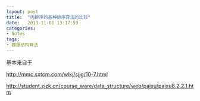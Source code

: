 ```yaml
---
layout: post
title:  "内排序的各种排序算法的比较"
date:   2013-11-01 13:17:59
categories: 
- Notes 
tags:
- 数据结构算法
---
```


基本来自于

http://mmc.sxtcm.com/wlkj/sjjg/10-7.html


http://student.zjzk.cn/course_ware/data_structure/web/paixu/paixu8.2.2.1.htm
